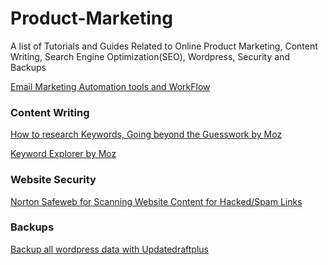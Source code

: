 # Product-Marketing
A list of Tutorials and Guides Related to Online Product Marketing, Content Writing, Search Engine Optimization(SEO), Wordpress, Security and Backups

[Email Marketing Automation tools and WorkFlow]( https://www.reddit.com/r/startups/comments/4i002n/whats_your_best_email_automation_flow_look_like/)


### Content Writing

[How to research Keywords, Going beyond the Guesswork by Moz](https://moz.com/blog/keyword-research-2016-going-beyond-guesswork)

[Keyword Explorer by Moz](
https://moz.com/explorer/overview?q=Flask+Angularjs+API)


### Website Security

[Norton Safeweb for Scanning Website Content for Hacked/Spam Links](
https://safeweb.norton.com/)

### Backups

[Backup all wordpress data with Updatedraftplus](https://wordpress.org/plugins/updraftplus/)



